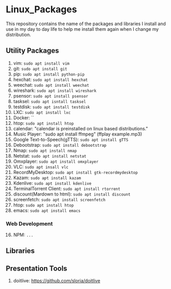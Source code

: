 Linux_Packages
==============
This repository contains the name of the packages and libraries I install and use in my day to day life to help me install them again when I change my distribution.

## Utility Packages
1. vim: `sudo apt install vim`
2. git: `sudo apt install git`
3. pip: `sudo apt install python-pip`
4. hexchat: `sudo apt install hexchat`
5. weechat: `sudo apt install weechat`
6. wireshark: `sudo apt install wireshark`
7. psensor: `sudo apt install psensor`
8. tasksel: `sudo apt isntall tasksel`
9. testdisk: `sudo apt install testdisk`
10. LXC: `sudo apt install lxc`
11. Docker: ``
12. htop: `sudo apt install htop`
13. calendar: "calendar is preinstalled on linux based distributions."
14. Music Player: "sudo apt install ffmpeg" (ffplay example.mp3)
15. Google Text-to-Speech(gTTS): `sudo apt install gTTS`
16. Debootstrap: `sudo apt install debootstrap`
17. Nmap: `sudo apt install nmap`
18. Netstat: `sudo apt install netstat`
19. Omxplayer: `sudo apt install omxplayer`
20. VLC: `sudo apt insall vlc`
21. RecordMyDesktop: `sudo apt install gtk-recordmydesktop`
22. Kazam: `sudo apt install kazam`
23. Kdenlive: `sudo apt install kdenlive`
24. TerminalTorrent Client: `sudo apt install rtorrent`
25. discount(Mardown to html): `sudo apt install discount`
26. screenfetch: `sudo apt install screenfetch`
27. htop: `sudo apt install htop`
28. emacs: `sudo apt install emacs`

### Web Development
16. NPM: `...`

## Libraries

## Presentation Tools
1. doitlive: https://github.com/sloria/doitlive
